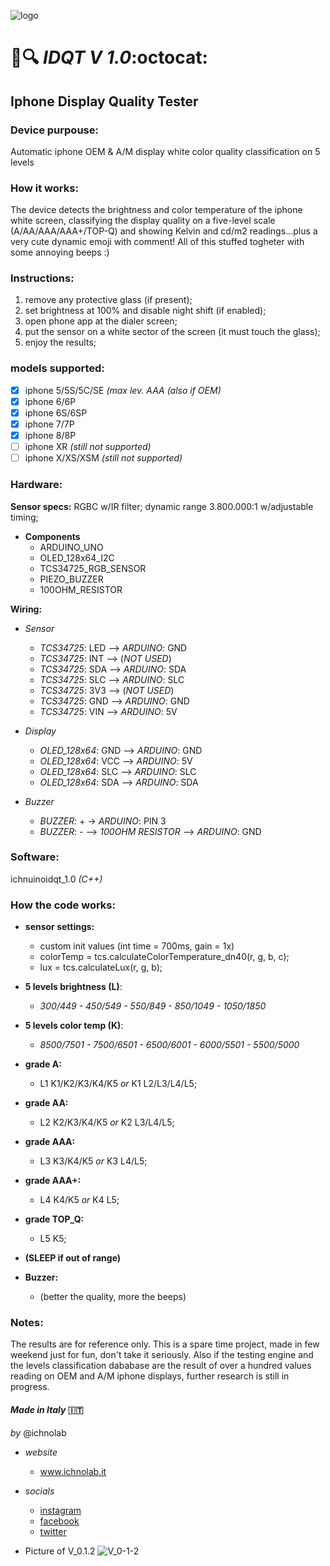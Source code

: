 

![logo](https://scontent-mxp1-1.cdninstagram.com/vp/5a0d69fc3391eb50d7b0182028333320/5D4D234C/t51.2885-19/s150x150/52319422_359091484685613_2091248657645961216_n.jpg?_nc_ht=scontent-mxp1-1.cdninstagram.com)

#  :iphone::mag: ***IDQT V 1.0***:octocat: 
## **Iphone Display Quality Tester**

### **Device purpouse:** 
Automatic iphone OEM & A/M display white color quality classification on 5 levels 

### **How it works:**
The device detects the brightness and color temperature of the iphone white screen, classifying the display quality on a five-level scale (A/AA/AAA/AAA+/TOP-Q) and showing Kelvin and cd/m2 readings...plus a very cute dynamic emoji with comment! 
All of this stuffed togheter with some annoying beeps :) 

### **Instructions:** 
1. remove any protective glass (if present);
1. set  brightness at 100% and disable night shift (if enabled); 
1. open phone app at the dialer screen; 
1. put the sensor on a white sector of the screen (it must touch the glass);
1. enjoy the results;

### **models supported:**
- [x] iphone 5/5S/5C/SE *(max lev. AAA (also if OEM)*
- [x] iphone 6/6P
- [x] iphone 6S/6SP
- [x] iphone 7/7P
- [x] iphone 8/8P
- [ ] iphone XR     *(still not supported)*
- [ ] iphone X/XS/XSM *(still not supported)*

### **Hardware:** 

 **Sensor specs:**
RGBC w/IR filter; dynamic range 3.800.000:1 w/adjustable timing; 

- **Components**
  - ARDUINO_UNO
  - OLED_128x64_I2C
  - TCS34725_RGB_SENSOR
  - PIEZO_BUZZER
  - 100OHM_RESISTOR

 **Wiring:**
 
- *Sensor*
  - *TCS34725*: LED --> *ARDUINO*: GND
  - *TCS34725*: INT --> (*NOT USED*)
  - *TCS34725*: SDA --> *ARDUINO*: SDA
  - *TCS34725*: SLC --> *ARDUINO*: SLC
  - *TCS34725*: 3V3 --> (*NOT USED*)
  - *TCS34725*: GND --> *ARDUINO*: GND
  - *TCS34725*: VIN --> *ARDUINO*: 5V

- *Display*
  - *OLED_128x64*: GND --> *ARDUINO*: GND 
  - *OLED_128x64*: VCC --> *ARDUINO*: 5V
  - *OLED_128x64*: SLC --> *ARDUINO*: SLC
  - *OLED_128x64*: SDA --> *ARDUINO*: SDA

- *Buzzer*
  - *BUZZER*: + -> *ARDUINO*: PIN 3
  - *BUZZER*: - --> *100OHM RESISTOR* --> *ARDUINO*: GND
  

### **Software:** 
ichnuinoidqt_1.0 *(C++)*

### **How the code works:** 

- **sensor settings:**
  - custom init values (int time = 700ms, gain = 1x)
  - colorTemp = tcs.calculateColorTemperature_dn40(r, g, b, c);
  - lux = tcs.calculateLux(r, g, b);
  
  
  
- **5 levels brightness (L)**:  
  - *300/449 - 450/549 - 550/849 - 850/1049 - 1050/1850*
- **5 levels color temp (K)**: 
  - *8500/7501 - 7500/6501 - 6500/6001 - 6000/5501 - 5500/5000*


- **grade A:**
  - L1 K1/K2/K3/K4/K5 *or*
K1 L2/L3/L4/L5;
- **grade AA:**
  - L2 K2/K3/K4/K5 *or* 
K2 L3/L4/L5;
- **grade AAA:**
  - L3 K3/K4/K5 *or* 
K3 L4/L5;
- **grade AAA+:**
  - L4 K4/K5 *or*
K4 L5;
- **grade TOP_Q:**
  - L5 K5;
- **(SLEEP if out of range)**
- **Buzzer:** 
  - (better the quality, more the beeps)




### **Notes:** 
The results are for reference only. This is a spare time project, made in few weekend just for fun, don't take it seriously. Also if the testing engine and the levels classification dababase are the result of over a hundred values reading on OEM and A/M iphone displays, further research is still in progress.


#### *Made in Italy* :it:
*by* @ichnolab

- *website* 
  - www.ichnolab.it
- *socials*
  - [instagram](https://www.instagram.com/ichnolab/)
  - [facebook](https://www.facebook.com/ichnolab)
  - [twitter](https://twitter.com/ichnolab)


- Picture of V_0.1.2
![V_0-1-2](https://scontent-mxp1-1.cdninstagram.com/vp/35754da099cce1d603ed31845ef3fd30/5D4477C6/t51.2885-15/e35/53830487_2019080171730101_4242390874289956636_n.jpg?_nc_ht=scontent-mxp1-1.cdninstagram.com)

